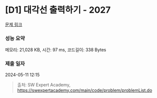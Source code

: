 # [D1] 대각선 출력하기 - 2027 

[문제 링크](https://swexpertacademy.com/main/code/problem/problemDetail.do?contestProbId=AV5QFuZ6As0DFAUq) 

### 성능 요약

메모리: 21,028 KB, 시간: 97 ms, 코드길이: 338 Bytes

### 제출 일자

2024-05-11 12:15



> 출처: SW Expert Academy, https://swexpertacademy.com/main/code/problem/problemList.do